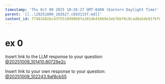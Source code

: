 ```yaml
---
timestamp: 'Thu Oct 09 2025 10:26:27 GMT-0400 (Eastern Daylight Time)'
parent: '[[..\20251009_102627.cb93115f.md]]'
content_id: f7481b02bc43f5510499b0fa381db41069e3eb76bf8c0cad8a5de91fbf6f8bb8
---
```


# ex 0

Insert link to the LLM response to your question:
[@20251009\_101410.80729e2c](../../context/design/brainstorming/questioning.md/20251009_101410.80729e2c.md)

Insert link to your own response to your question:
[@20251009\_102243.9af8cb55](../../context/design/brainstorming/questioning.md/20251009_102243.9af8cb55.md)
